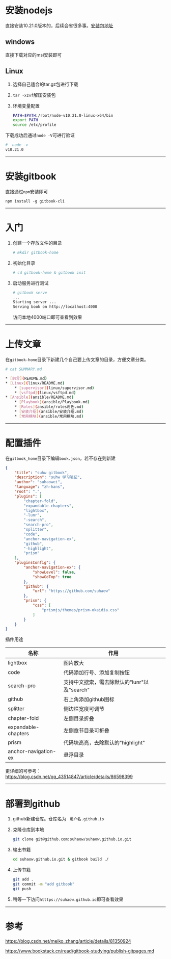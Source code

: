 # 安装nodejs

直接安装10.21.0版本的，后续会省很多事。[安装包地址](https://nodejs.org/dist/v10.21.0/)

## windows

直接下载对应的msi安装即可

## Linux

1. 选择自己适合的tar.gz包进行下载

2. `tar -xzvf`解压安装包

3. 环境变量配置

   ```bash
   PATH=$PATH:/root/node-v10.21.0-linux-x64/bin
   export PATH
   source /etc/profile
   ```

下载成功后通过`node -V`可进行验证

```bash
#  node -v
v10.21.0
```

---

# 安装gitbook

直接通过`npm`安装即可

```
npm install -g gitbook-cli
```

---

# 入门

1. 创建一个存放文件的目录

   ```bash
   # mkdir gitbook-home
   ```

2. 初始化目录

   ```bash
   # cd gitbook-home & gitbook init
   ```

3. 启动服务进行测试

   ```bash
   # gitbook serve
   ...
   Starting server ...
   Serving book on http://localhost:4000
   
   ```

   访问本地4000端口即可查看到效果

---

# 上传文章

在`gitbook-home`目录下新建几个自己要上传文章的目录，方便文章分类。

```bash
# cat SUMMARY.md

* [前言](README.md)
* [Linux](linux/README.md)
    * [supervisor](linux/supervisor.md)
    * [vsftpd](linux/vsftpd.md)
* [Ansible](ansible/README.md)
    * [Playbook](ansible/Playbook.md)
    * [Roles](ansible/roles角色.md)
    * [安装介绍](ansible/安装介绍.md)
    * [常用模块](ansible/常用模块.md)
```

---

# 配置插件

在`gitbook_home`目录下编辑`book.json`，若不存在则新建

```json
{
    "title": "suhw gitbook",
    "description": "suhw 学习笔记",
    "author": "suhaowei",
    "language": "zh-hans",
    "root": ".",
    "plugins": [
        "chapter-fold",
        "expandable-chapters",
        "lightbox",
        "-lunr",
        "-search",
        "search-pro",
        "splitter",
        "code",
        "anchor-navigation-ex",
        "github",
        "-highlight",
        "prism"
    ],
    "pluginsConfig": {
        "anchor-navigation-ex": {
            "showLevel": false,
            "showGoTop": true
        },
        "github": {
            "url": "https://github.com/suhaow"
        },
        "prism": {
            "css": [
                "prismjs/themes/prism-okaidia.css"
            ]
        }
    }
}
```

插件用途

| 名称                 | 作用                                         |
| -------------------- | -------------------------------------------- |
| lightbox             | 图片放大                                     |
| code                 | 代码添加行号、添加复制按钮                   |
| search-pro           | 支持中文搜索，需去除默认的"lunr"以及"search" |
| github               | 右上角添加github图标                         |
| splitter             | 侧边栏宽度可调节                             |
| chapter-fold         | 左侧目录折叠                                 |
| expandable-chapters  | 左侧章节目录可折叠                           |
| prism                | 代码块高亮，去除默认的"highlight"            |
| anchor-navigation-ex | 悬浮目录                                     |

更详细的可参考：https://blog.csdn.net/qq_43514847/article/details/86598399

---

# 部署到github

1. github新建仓库。仓库名为 ` 用户名.github.io`

2. 克隆仓库到本地

   ```bash
   git clone git@github.com:suhaow/suhaow.github.io.git
   ```

3. 输出书籍

   ```bash
   cd suhaow.github.io.git & gitbook build ./
   ```

4. 上传书籍

   ```bash
   git add .
   git commit -m "add gitbook"
   git push
   ```

5. 稍等一下访问`htttps://suhaow.github.io`即可查看效果

---

# 参考

https://blog.csdn.net/meiko_zhang/article/details/81350924

https://www.bookstack.cn/read/gitbook-studying/publish-gitpages.md